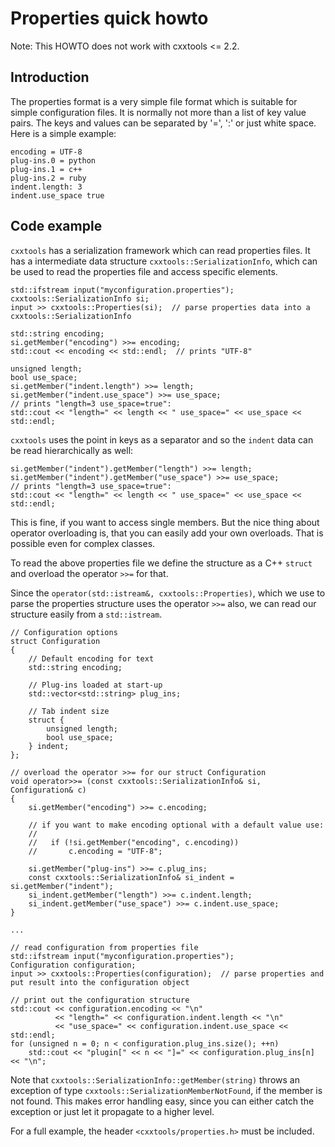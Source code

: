 Properties quick howto
======================

Note: This HOWTO does not work with cxxtools <= 2.2.

Introduction
------------

The properties format is a very simple file format which is suitable for simple
configuration files. It is normally not more than a list of key value pairs. The
keys and values can be separated by '=', ':' or just white space. Here is a
simple example:

    encoding = UTF-8
    plug-ins.0 = python
    plug-ins.1 = c++
    plug-ins.2 = ruby
    indent.length: 3
    indent.use_space true

Code example
------------

`cxxtools` has a serialization framework which can read properties files.  It
has a intermediate data structure `cxxtools::SerializationInfo`, which can be
used to read the properties file and access specific elements.

    std::ifstream input("myconfiguration.properties");
    cxxtools::SerializationInfo si;
    input >> cxxtools::Properties(si);  // parse properties data into a cxxtools::SerializationInfo

    std::string encoding;
    si.getMember("encoding") >>= encoding;
    std::cout << encoding << std::endl;  // prints "UTF-8"

    unsigned length;
    bool use_space;
    si.getMember("indent.length") >>= length;
    si.getMember("indent.use_space") >>= use_space;
    // prints "length=3 use_space=true":
    std::cout << "length=" << length << " use_space=" << use_space << std::endl;

`cxxtools` uses the point in keys as a separator and so the `indent` data can be
read hierarchically as well:

    si.getMember("indent").getMember("length") >>= length;
    si.getMember("indent").getMember("use_space") >>= use_space;
    // prints "length=3 use_space=true":
    std::cout << "length=" << length << " use_space=" << use_space << std::endl;

This is fine, if you want to access single members. But the nice thing about
operator overloading is, that you can easily add your own overloads. That is
possible even for complex classes.

To read the above properties file we define the structure as a C++ `struct` and
overload the operator `>>=` for that.

Since the `operator(std::istream&, cxxtools::Properties)`, which we use to parse
the properties structure uses the operator `>>=` also, we can read our structure
easily from a `std::istream`.

    // Configuration options
    struct Configuration
    {
        // Default encoding for text
        std::string encoding;

        // Plug-ins loaded at start-up
        std::vector<std::string> plug_ins;

        // Tab indent size
        struct {
            unsigned length;
            bool use_space;
        } indent;
    };

    // overload the operator >>= for our struct Configuration
    void operator>>= (const cxxtools::SerializationInfo& si, Configuration& c)
    {
        si.getMember("encoding") >>= c.encoding;

        // if you want to make encoding optional with a default value use:
        //
        //   if (!si.getMember("encoding", c.encoding))
        //       c.encoding = "UTF-8";

        si.getMember("plug-ins") >>= c.plug_ins;
        const cxxtools::SerializationInfo& si_indent = si.getMember("indent");
        si_indent.getMember("length") >>= c.indent.length;
        si_indent.getMember("use_space") >>= c.indent.use_space;
    }

    ...

    // read configuration from properties file
    std::ifstream input("myconfiguration.properties");
    Configuration configuration;
    input >> cxxtools::Properties(configuration);  // parse properties and put result into the configuration object

    // print out the configuration structure
    std::cout << configuration.encoding << "\n"
              << "length=" << configuration.indent.length << "\n"
              << "use_space=" << configuration.indent.use_space << std::endl;
    for (unsigned n = 0; n < configuration.plug_ins.size(); ++n)
        std::cout << "plugin[" << n << "]=" << configuration.plug_ins[n] << "\n";

Note that `cxxtools::SerializationInfo::getMember(string)` throws an exception
of type `cxxtools::SerializationMemberNotFound`, if the member is not found.
This makes error handling easy, since you can either catch the exception or just
let it propagate to a higher level.

For a full example, the header `<cxxtools/properties.h>` must be included.
